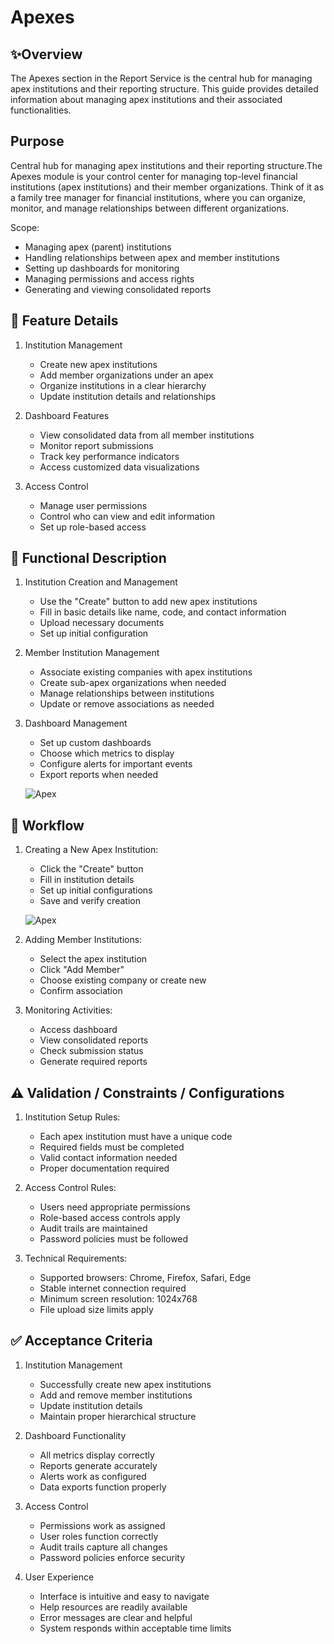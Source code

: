 # Apexes

## ✨Overview
The Apexes section in the Report Service is the central hub for managing apex institutions and their reporting structure. This guide provides detailed information about managing apex institutions and their associated functionalities.

## Purpose
Central hub for managing apex institutions and their reporting structure.The Apexes module is your control center for managing top-level financial institutions (apex institutions) and their member organizations. Think of it as a family tree manager for financial institutions, where you can organize, monitor, and manage relationships between different organizations.

Scope:
- Managing apex (parent) institutions
- Handling relationships between apex and member institutions
- Setting up dashboards for monitoring
- Managing permissions and access rights
- Generating and viewing consolidated reports

## 🧩 Feature Details

1. Institution Management
   - Create new apex institutions
   - Add member organizations under an apex
   - Organize institutions in a clear hierarchy
   - Update institution details and relationships

2. Dashboard Features
   - View consolidated data from all member institutions
   - Monitor report submissions
   - Track key performance indicators
   - Access customized data visualizations

3. Access Control
   - Manage user permissions
   - Control who can view and edit information
   - Set up role-based access

## 📐 Functional Description

1. Institution Creation and Management
   - Use the "Create" button to add new apex institutions
   - Fill in basic details like name, code, and contact information
   - Upload necessary documents
   - Set up initial configuration

2. Member Institution Management
   - Associate existing companies with apex institutions
   - Create sub-apex organizations when needed
   - Manage relationships between institutions
   - Update or remove associations as needed

3. Dashboard Management
   - Set up custom dashboards
   - Choose which metrics to display
   - Configure alerts for important events
   - Export reports when needed
   
   ![Apex](../../../static/img/Apexes.png)

## 🔄 Workflow

1. Creating a New Apex Institution:
   - Click the "Create" button
   - Fill in institution details
   - Set up initial configurations
   - Save and verify creation

   ![Apex](../../../static/img/Apexes2.png)

2. Adding Member Institutions:
   - Select the apex institution
   - Click "Add Member"
   - Choose existing company or create new
   - Confirm association

3. Monitoring Activities:
   - Access dashboard
   - View consolidated reports
   - Check submission status
   - Generate required reports

## ⚠️ Validation / Constraints / Configurations

1. Institution Setup Rules:
   - Each apex institution must have a unique code
   - Required fields must be completed
   - Valid contact information needed
   - Proper documentation required

2. Access Control Rules:
   - Users need appropriate permissions
   - Role-based access controls apply
   - Audit trails are maintained
   - Password policies must be followed

3. Technical Requirements:
   - Supported browsers: Chrome, Firefox, Safari, Edge
   - Stable internet connection required
   - Minimum screen resolution: 1024x768
   - File upload size limits apply

## ✅ Acceptance Criteria

1. Institution Management
   - Successfully create new apex institutions
   - Add and remove member institutions
   - Update institution details
   - Maintain proper hierarchical structure

2. Dashboard Functionality
   - All metrics display correctly
   - Reports generate accurately
   - Alerts work as configured
   - Data exports function properly

3. Access Control
   - Permissions work as assigned
   - User roles function correctly
   - Audit trails capture all changes
   - Password policies enforce security

4. User Experience
   - Interface is intuitive and easy to navigate
   - Help resources are readily available
   - Error messages are clear and helpful
   - System responds within acceptable time limits